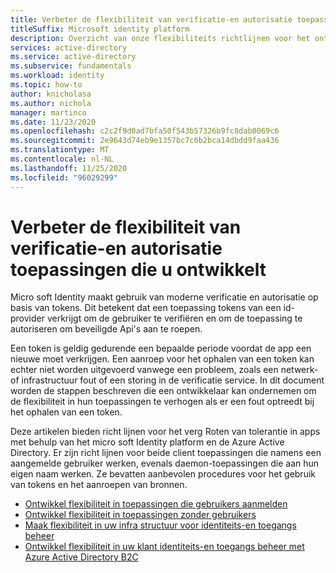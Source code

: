 ```yaml
---
title: Verbeter de flexibiliteit van verificatie-en autorisatie toepassingen die u ontwikkelt
titleSuffix: Microsoft identity platform
description: Overzicht van onze flexibiliteits richtlijnen voor het ontwikkelen van toepassingen met behulp van Azure Active Directory en het micro soft Identity-platform
services: active-directory
ms.service: active-directory
ms.subservice: fundamentals
ms.workload: identity
ms.topic: how-to
author: knicholasa
ms.author: nichola
manager: martinco
ms.date: 11/23/2020
ms.openlocfilehash: c2c2f9d0ad7bfa50f543b57326b9fc8dab0069c6
ms.sourcegitcommit: 2e9643d74eb9e1357bc7c6b2bca14dbdd9faa436
ms.translationtype: MT
ms.contentlocale: nl-NL
ms.lasthandoff: 11/25/2020
ms.locfileid: "96029299"
---
```

# <a name="increase-resilience-of-authentication-and-authorization-applications-you-develop"></a>Verbeter de flexibiliteit van verificatie-en autorisatie toepassingen die u ontwikkelt

Micro soft Identity maakt gebruik van moderne verificatie en autorisatie op basis van tokens. Dit betekent dat een toepassing tokens van een id-provider verkrijgt om de gebruiker te verifiëren en om de toepassing te autoriseren om beveiligde Api's aan te roepen.

Een token is geldig gedurende een bepaalde periode voordat de app een nieuwe moet verkrijgen. Een aanroep voor het ophalen van een token kan echter niet worden uitgevoerd vanwege een probleem, zoals een netwerk-of infrastructuur fout of een storing in de verificatie service. In dit document worden de stappen beschreven die een ontwikkelaar kan ondernemen om de flexibiliteit in hun toepassingen te verhogen als er een fout optreedt bij het ophalen van een token.

Deze artikelen bieden richt lijnen voor het verg Roten van tolerantie in apps met behulp van het micro soft Identity platform en de Azure Active Directory. Er zijn richt lijnen voor beide client toepassingen die namens een aangemelde gebruiker werken, evenals daemon-toepassingen die aan hun eigen naam werken. Ze bevatten aanbevolen procedures voor het gebruik van tokens en het aanroepen van bronnen.

- [Ontwikkel flexibiliteit in toepassingen die gebruikers aanmelden](resilience-client-app.md)
- [Ontwikkel flexibiliteit in toepassingen zonder gebruikers](resilience-daemon-app.md)
- [Maak flexibiliteit in uw infra structuur voor identiteits-en toegangs beheer](resilience-in-infrastructure.md)
- [Ontwikkel flexibiliteit in uw klant identiteits-en toegangs beheer met Azure Active Directory B2C](resilience-b2c.md)
